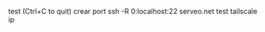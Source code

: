 test                                                         (Ctrl+C to quit)
crear port
<WARNING>
ssh -R 0:localhost:22 serveo.net
test
tailscale ip
